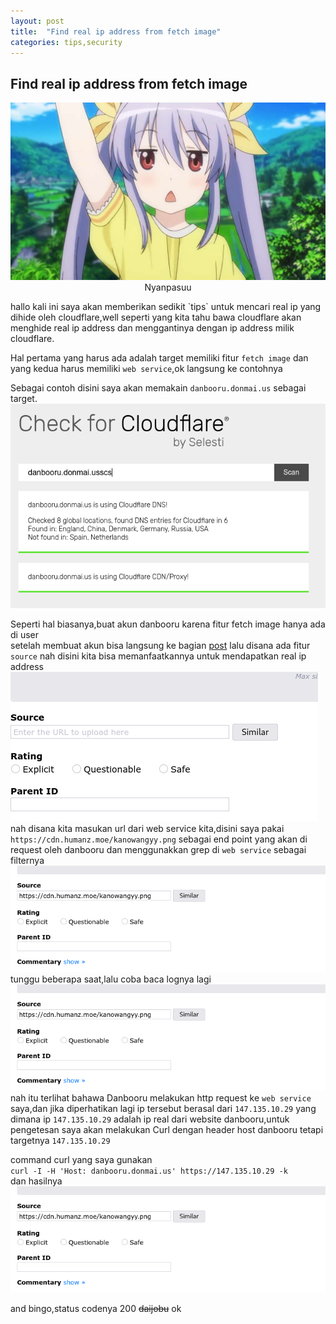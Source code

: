 ```yaml
---
layout: post
title:  "Find real ip address from fetch image"
categories: tips,security
---
```

## Find real ip address from fetch image
<p align="center">
  <img src="https://raw.githubusercontent.com/JustHumanz/jekyll-klise/master/assets/img/Humanz/Nyanpasuu.jpg"/>
  Nyanpasuu
</p>
hallo kali ini saya akan memberikan sedikit `tips` untuk mencari real ip yang dihide oleh cloudflare,well seperti yang kita tahu bawa cloudflare akan menghide real ip address dan menggantinya dengan ip address milik cloudflare.  


Hal pertama yang harus ada adalah target memiliki fitur `fetch image` dan yang kedua harus memiliki `web service`,ok langsung ke contohnya  

Sebagai contoh disini saya akan memakain `danbooru.donmai.us` sebagai target.  
![danbooru.donmai.us using cloudflare](https://raw.githubusercontent.com/JustHumanz/jekyll-klise/master/assets/img/Humanz/danbooru-cloudflare.png)


Seperti hal biasanya,buat akun danbooru karena fitur fetch image hanya ada di user  
setelah membuat akun bisa langsung ke bagian [post](https://danbooru.donmai.us/uploads/new) lalu disana ada fitur `source` nah disini kita bisa memanfaatkannya untuk mendapatkan real ip address  
![danbooru.donmai.us source](https://raw.githubusercontent.com/JustHumanz/jekyll-klise/master/assets/img/Humanz/danbooru-source.png)  
nah disana kita masukan url dari web service kita,disini saya pakai `https://cdn.humanz.moe/kanowangyy.png` sebagai end point yang akan di request oleh danbooru dan menggunakkan grep di `web service` sebagai filternya  
![danbooru.donmai.us source](https://raw.githubusercontent.com/JustHumanz/jekyll-klise/master/assets/img/Humanz/danbooru-wangyy.png)  
tunggu beberapa saat,lalu coba baca lognya lagi  
![danbooru.donmai.us result](https://raw.githubusercontent.com/JustHumanz/jekyll-klise/master/assets/img/Humanz/danbooru-result.png)  
nah itu terlihat bahawa Danbooru melakukan http request ke `web service` saya,dan jika diperhatikan lagi ip tersebut berasal dari `147.135.10.29` yang dimana ip `147.135.10.29` adalah ip real dari website danbooru,untuk pengetesan saya akan melakukan Curl dengan header host danbooru tetapi targetnya `147.135.10.29`  

command curl yang saya gunakan   
`curl -I -H 'Host: danbooru.donmai.us' https://147.135.10.29 -k`   
dan hasilnya   
![danbooru-curl](https://raw.githubusercontent.com/JustHumanz/jekyll-klise/master/assets/img/Humanz/danbooru-curl.png)  

and bingo,status codenya 200 ~~daijobu~~ ok 



